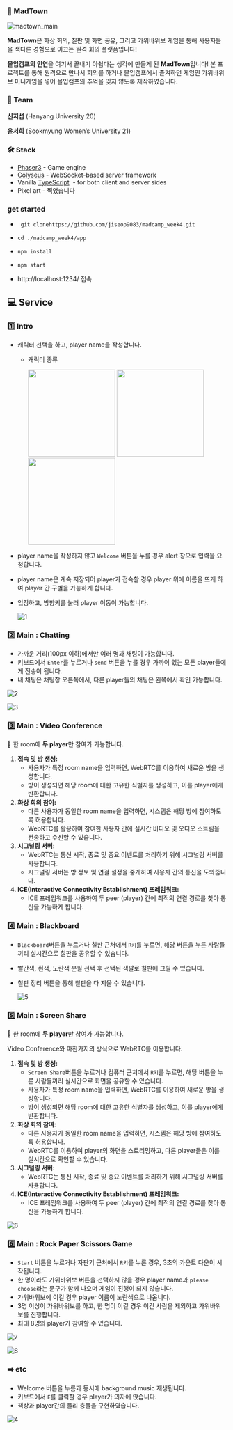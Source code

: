 ### 📁 MadTown

![madtown_main](https://github.com/jiseop9083/madcamp_week4/assets/64767436/aa9af757-92a5-40cc-87cb-81c4b6c97934)

**MadTown**은 화상 회의, 칠판 및 화면 공유, 그리고 가위바위보 게임을 통해 사용자들을 색다른 경험으로 이끄는 원격 회의 플랫폼입니다!

**몰입캠프의 인연**을 여기서 끝내기 아쉽다는 생각에 만들게 된 **MadTown**입니다! 본 프로젝트를 통해 원격으로 만나서 회의를 하거나 몰입캠프에서 즐겨하던 게임인 가위바위보 미니게임을 넣어 몰입캠프의 추억을 잊지 않도록 제작하였습니다.

### 👭 Team

**신지섭** (Hanyang University 20)

**윤서희** (Sookmyung Women’s University 21)

### 🛠️ Stack

- [Phaser3](https://github.com/photonstorm/phaser) - Game engine
- [Colyseus](https://github.com/colyseus/colyseus) - WebSocket-based server framework
- Vanilla [TypeScript](https://github.com/microsoft/TypeScript)  - for both client and server sides
- Pixel art - 찍었습니다


### get started
 - ``` git clonehttps://github.com/jiseop9083/madcamp_week4.git```

 - ```cd ./madcamp_week4/app```

 - ```npm install```

 - ```npm start```

 - http://localhost:1234/ 접속

## 💻 Service

### 1️⃣ Intro

- 캐릭터 선택을 하고, player name을 작성합니다.
    - 캐릭터 종류
  
       <img src="https://github.com/jiseop9083/madcamp_week4/assets/64767436/ee288df4-d480-4c4a-b199-4da2a7ec01b9" width="200" height="200" />
       <img src="https://github.com/jiseop9083/madcamp_week4/assets/64767436/931524a0-0c87-4603-84f6-ec78043de3de" width="200" height="200" />
       <img src="https://github.com/jiseop9083/madcamp_week4/assets/64767436/3f5c7b73-c149-4627-a811-fe5384169ed6" width="200" height="200" />

        
- player name을 작성하지 않고 `Welcome` 버튼을 누를 경우 alert 창으로 입력을 요청합니다.
- player name은 계속 저장되어 player가 접속할 경우 player 위에 이름을 뜨게 하여 player 간 구별을 가능하게 합니다.
- 입장하고, 방향키를 눌러 player 이동이 가능합니다.
    
  ![1](https://github.com/jiseop9083/madcamp_week4/assets/64767436/6f9152c2-7cca-417f-aac6-c47d674984c1)

    

### 2️⃣ Main : Chatting

- 가까운 거리(100px 이하)에서만 여러 명과 채팅이 가능합니다.
- 키보드에서 `Enter`를 누르거나 `send` 버튼을 누를 경우 가까이 있는 모든 player들에게 전송이 됩니다.
- 내 채팅은 채팅창 오른쪽에서, 다른 player들의 채팅은 왼쪽에서 확인 가능합니다.

![2](https://github.com/jiseop9083/madcamp_week4/assets/64767436/ecd99779-08eb-4766-88a7-89862c0c060b)

![3](https://github.com/jiseop9083/madcamp_week4/assets/64767436/59295dbc-3643-4575-99a7-329d2763c3d2)


### 3️⃣ Main : Video Conference

📌 한 room에 **두 player**만 참여가 가능합니다. 

1. **접속 및 방 생성:**
    - 사용자가 특정 room name을 입력하면, WebRTC를 이용하여 새로운 방을 생성합니다.
    - 방이 생성되면 해당 room에 대한 고유한 식별자를 생성하고, 이를 player에게 반환합니다.
2. **화상 회의 참여:**
    - 다른 사용자가 동일한 room name을 입력하면, 시스템은 해당 방에 참여하도록 허용합니다.
    - WebRTC를 활용하여 참여한 사용자 간에 실시간 비디오 및 오디오 스트림을 전송하고 수신할 수 있습니다.
3. **시그널링 서버:**
    - WebRTC는 통신 시작, 종료 및 중요 이벤트를 처리하기 위해 시그널링 서버를 사용합니다.
    - 시그널링 서버는 방 정보 및 연결 설정을 중개하여 사용자 간의 통신을 도와줍니다.
4. **ICE(Interactive Connectivity Establishment) 프레임워크:**
    - ICE 프레임워크를 사용하여 두 peer (player) 간에 최적의 연결 경로를 찾아 통신을 가능하게 합니다.

### 4️⃣ Main : Blackboard

- `Blackboard`버튼을 누르거나 칠판 근처에서 `R키`를 누르면, 해당 버튼을 누른 사람들끼리 실시간으로 칠판을 공유할 수 있습니다.
- 빨간색, 흰색, 노란색 분필 선택 후 선택된 색깔로 칠판에 그릴 수 있습니다.
- 칠판 정리 버튼을 통해 칠판을 다 지울 수 있습니다.
    
   ![5](https://github.com/jiseop9083/madcamp_week4/assets/64767436/5d7bc626-8b6b-44d0-a52e-1974f76ad408)

    

### 5️⃣ Main : Screen Share

📌  한 room에 **두 player**만 참여가 가능합니다. 

Video Conference와 마찬가지의 방식으로 WebRTC를 이용합니다. 

1. **접속 및 방 생성:**
    - `Screen Share`버튼을 누르거나 컴퓨터 근처에서 `R키`를 누르면, 해당 버튼을 누른 사람들끼리 실시간으로 화면을 공유할 수 있습니다.
    - 사용자가 특정 room name을 입력하면, WebRTC를 이용하여 새로운 방을 생성합니다.
    - 방이 생성되면 해당 room에 대한 고유한 식별자를 생성하고, 이를 player에게 반환합니다.
2. **화상 회의 참여:**
    - 다른 사용자가 동일한 room name을 입력하면, 시스템은 해당 방에 참여하도록 허용합니다.
    - WebRTC를 이용하여 player의 화면을 스트리밍하고, 다른 player들은 이를 실시간으로 확인할 수 있습니다.
3. **시그널링 서버:**
    - WebRTC는 통신 시작, 종료 및 중요 이벤트를 처리하기 위해 시그널링 서버를 사용합니다.
4. **ICE(Interactive Connectivity Establishment) 프레임워크:**
    - ICE 프레임워크를 사용하여 두 peer (player) 간에 최적의 연결 경로를 찾아 통신을 가능하게 합니다.
  
      
![6](https://github.com/jiseop9083/madcamp_week4/assets/64767436/40c5a569-f447-4d50-9e28-6af753c05ba9)


### 6️⃣ Main : Rock Paper Scissors Game

- `Start` 버튼을 누르거나 자판기 근처에서 `R키`를 누른 경우, 3초의 카운트 다운이 시작됩니다.
- 한 명이라도 가위바위보 버튼을 선택하지 않을 경우 player name과 `please choose`라는 문구가 함께 나오며 게임이 진행이 되지 않습니다.
- 가위바위보에 이길 경우 player 이름이 노란색으로 나옵니다.
- 3명 이상이 가위바위보를 하고, 한 명이 이길 경우 이긴 사람을 제외하고 가위바위보를 진행합니다.
- 최대 8명의 player가 참여할 수 있습니다.

![7](https://github.com/jiseop9083/madcamp_week4/assets/64767436/80d1c544-5138-4ea2-b9be-608fbf52e227)

![8](https://github.com/jiseop9083/madcamp_week4/assets/64767436/3bf804df-2743-40a3-8427-03a94e6a80db)


### ➡️ etc

- Welcome 버튼을 누름과 동시에 background music 재생됩니다.
- 키보드에서 `E`를 클릭할 경우 player가 의자에 앉습니다.
- 책상과 player간의 물리 충돌을 구현하였습니다.

![4](https://github.com/jiseop9083/madcamp_week4/assets/64767436/b6e3d76f-1818-4fb5-a92b-2c16301f14c8)

